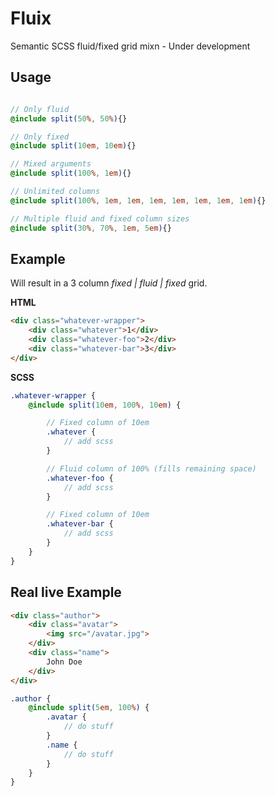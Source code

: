 # Fluix

Semantic SCSS fluid/fixed grid mixn - Under development

## Usage
```scss

// Only fluid
@include split(50%, 50%){}

// Only fixed
@include split(10em, 10em){}

// Mixed arguments
@include split(100%, 1em){}

// Unlimited columns
@include split(100%, 1em, 1em, 1em, 1em, 1em, 1em, 1em){}

// Multiple fluid and fixed column sizes
@include split(30%, 70%, 1em, 5em){}
```

## Example

Will result in a 3 column _fixed | fluid | fixed_ grid.

**HTML**

```html
<div class="whatever-wrapper">
    <div class="whatever">1</div>
    <div class="whatever-foo">2</div>
    <div class="whatever-bar">3</div>
</div>
```

**SCSS**

```scss
.whatever-wrapper {
	@include split(10em, 100%, 10em) {

		// Fixed column of 10em
		.whatever {
			// add scss
		}

		// Fluid column of 100% (fills remaining space)
		.whatever-foo {
			// add scss
		}

		// Fixed column of 10em
		.whatever-bar {
			// add scss
		}
	}	
}
```

## Real live Example

```html
<div class="author">
	<div class="avatar">
		<img src="/avatar.jpg">
	</div>
	<div class="name">
		John Doe
	</div>
</div>
```

```scss
.author {
	@include split(5em, 100%) {
		.avatar {
			// do stuff
		}
		.name {
			// do stuff
		}
	}
}
```
